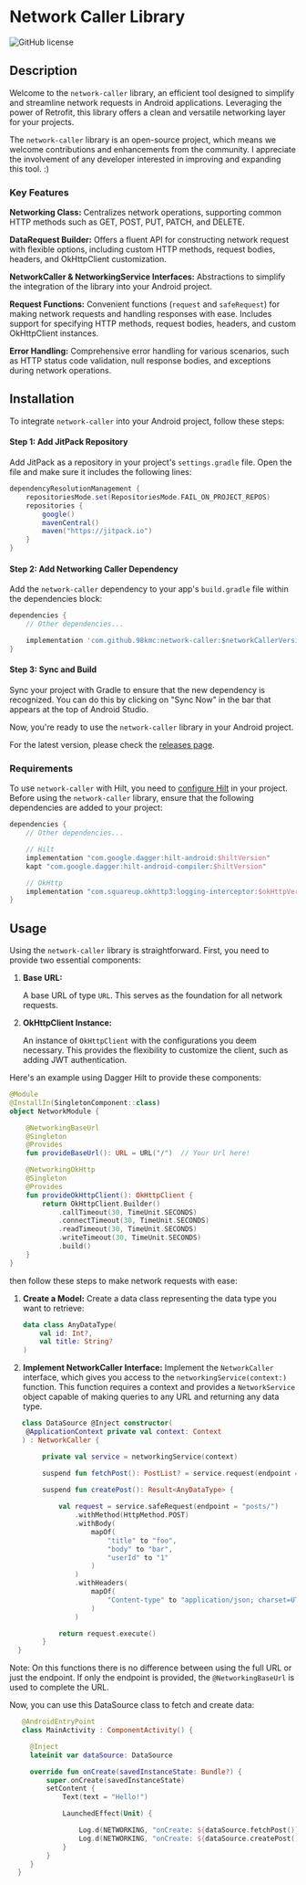 # Network Caller Library

![GitHub license](https://img.shields.io/badge/license-MIT-blue.svg)

## Description

Welcome to the `network-caller` library, an efficient tool designed to simplify and streamline network requests in Android applications. Leveraging the power of Retrofit, this library offers a clean and versatile networking layer for your projects.

The `network-caller` library is an open-source project, which means we welcome contributions and enhancements from the community. I appreciate the involvement of any developer interested in improving and expanding this tool. :)

### Key Features

**Networking Class:** Centralizes network operations, supporting common HTTP methods such as GET, POST, PUT, PATCH, and DELETE.

**DataRequest Builder:** Offers a fluent API for constructing network request with flexible options, including custom HTTP methods, request bodies, headers, and OkHttpClient customization.

**NetworkCaller & NetworkingService Interfaces:** Abstractions to simplify the integration of the library into your Android project.

**Request Functions:** Convenient functions (`request` and `safeRequest`) for making network requests and handling responses with ease. Includes support for specifying HTTP methods, request bodies, headers, and custom OkHttpClient instances.

**Error Handling:** Comprehensive error handling for various scenarios, such as HTTP status code validation, null response bodies, and exceptions during network operations.

## Installation

To integrate `network-caller` into your Android project, follow these steps:

#### Step 1: Add JitPack Repository

Add JitPack as a repository in your project's `settings.gradle` file. Open the file and make sure it includes the following lines:

```gradle
dependencyResolutionManagement {
    repositoriesMode.set(RepositoriesMode.FAIL_ON_PROJECT_REPOS)
    repositories {
        google()
        mavenCentral()
        maven("https://jitpack.io")
    }
}
```

#### Step 2: Add Networking Caller Dependency

Add the `network-caller` dependency to your app's `build.gradle` file within the dependencies block:

```gradle
dependencies {
    // Other dependencies...

    implementation 'com.github.98kmc:network-caller:$networkCallerVersion'
}
```

#### Step 3: Sync and Build

Sync your project with Gradle to ensure that the new dependency is recognized. You can do this by clicking on "Sync Now" in the bar that appears at the top of Android Studio.

Now, you're ready to use the `network-caller` library in your Android project.

For the latest version, please check the [releases page](https://github.com/98kmc/network-caller/releases).

### Requirements
To use `network-caller` with Hilt, you need to [configure Hilt](https://developer.android.com/training/dependency-injection/hilt-android) in your project. Before using the `network-caller` library, ensure that the following dependencies are added to your project:

```gradle
dependencies {
    // Other dependencies...

    // Hilt
    implementation "com.google.dagger:hilt-android:$hiltVersion"
    kapt "com.google.dagger:hilt-android-compiler:$hiltVersion"

    // OkHttp
    implementation "com.squareup.okhttp3:logging-interceptor:$okHttpVersion"
}
```

## Usage

Using the `network-caller` library is straightforward. First, you need to provide two essential components:

1. **Base URL:**
   
   A base URL of type `URL`. This serves as the foundation for all network requests.

3. **OkHttpClient Instance:**
   
   An instance of `OkHttpClient` with the configurations you deem necessary. This provides the flexibility to customize the client, such as adding JWT authentication.

Here's an example using Dagger Hilt to provide these components:

```kotlin
@Module
@InstallIn(SingletonComponent::class)
object NetworkModule {

    @NetworkingBaseUrl
    @Singleton
    @Provides
    fun provideBaseUrl(): URL = URL("/")  // Your Url here!

    @NetworkingOkHttp
    @Singleton
    @Provides
    fun provideOkHttpClient(): OkHttpClient {
        return OkHttpClient.Builder()
            .callTimeout(30, TimeUnit.SECONDS)
            .connectTimeout(30, TimeUnit.SECONDS)
            .readTimeout(30, TimeUnit.SECONDS)
            .writeTimeout(30, TimeUnit.SECONDS)
            .build()
    }
}
```
then follow these steps to make network requests with ease:

1. **Create a Model:**
   Create a data class representing the data type you want to retrieve:

   ```kotlin
   data class AnyDataType(
       val id: Int?,
       val title: String?
   )
   ```
   
1. **Implement NetworkCaller Interface:**
Implement the `NetworkCaller` interface, which gives you access to the `networkingService(context:)` function. This function requires a context and provides a `NetworkService` object capable of making queries to any URL and returning any data type.

```kotlin
   class DataSource @Inject constructor(
    @ApplicationContext private val context: Context
   ) : NetworkCaller {

        private val service = networkingService(context)

        suspend fun fetchPost(): PostList? = service.request(endpoint = "posts/").execute()

        suspend fun createPost(): Result<AnyDataType> {
    
            val request = service.safeRequest(endpoint = "posts/")
                .withMethod(HttpMethod.POST)
                .withBody(
                    mapOf(
                        "title" to "foo",
                        "body" to "bar",
                        "userId" to "1"
                    )
                )
                .withHeaders(
                    mapOf(
                        "Content-type" to "application/json; charset=UTF-8"
                    )
                )

            return request.execute()
        }
  }
   ```
Note: On this functions there is no difference between using the full URL or just the endpoint. If only the endpoint is provided, the `@NetworkingBaseUrl` is used to complete the URL.

Now, you can use this DataSource class to fetch and create data:

```kotlin
   @AndroidEntryPoint
   class MainActivity : ComponentActivity() {

     @Inject
     lateinit var dataSource: DataSource

     override fun onCreate(savedInstanceState: Bundle?) {
         super.onCreate(savedInstanceState)
         setContent {
             Text(text = "Hello!")

             LaunchedEffect(Unit) {

                 Log.d(NETWORKING, "onCreate: ${dataSource.fetchPost()}")
                 Log.d(NETWORKING, "onCreate: ${dataSource.createPost()}")
             }
         }
     }
  }
   ```
